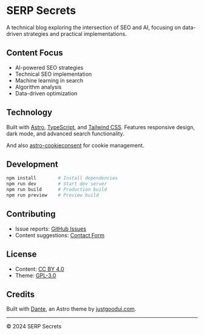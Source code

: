 # SERP Secrets

A technical blog exploring the intersection of SEO and AI, focusing on data-driven strategies and practical implementations.

## Content Focus

- AI-powered SEO strategies
- Technical SEO implementation
- Machine learning in search
- Algorithm analysis
- Data-driven optimization

## Technology

Built with [Astro](https://astro.build/), [TypeScript](https://www.typescriptlang.org/), and [Tailwind CSS](https://tailwindcss.com/). Features responsive design, dark mode, and advanced search functionality.

And also [astro-cookieconsent](https://github.com/jop-software/astro-cookieconsent) for cookie management.

## Development

```bash
npm install        # Install dependencies
npm run dev        # Start dev server
npm run build      # Production build
npm run preview    # Preview build
```

## Contributing

- Issue reports: [GitHub Issues](https://github.com/JustGoodUI/dante-astro-theme/issues)
- Content suggestions: [Contact Form](https://www.filippodanesi.it/contact)

## License

- Content: [CC BY 4.0](https://creativecommons.org/licenses/by/4.0/)
- Theme: [GPL-3.0](https://github.com/JustGoodUI/dante-astro-theme/blob/main/LICENSE)

## Credits

Built with [Dante](https://justgoodui.com/), an Astro theme by [justgoodui.com](https://justgoodui.com/).

---

© 2024 SERP Secrets
